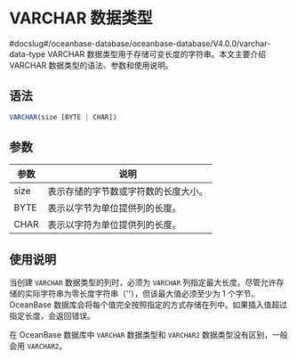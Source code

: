 VARCHAR 数据类型 
=================================
#docslug#/oceanbase-database/oceanbase-database/V4.0.0/varchar-data-type
VARCHAR 数据类型用于存储可变长度的字符串。本文主要介绍 VARCHAR 数据类型的语法、参数和使用说明。

语法 
--------------

```javascript
VARCHAR(size [BYTE | CHAR])
```



参数 
--------------



|  参数  |         说明         |
|------|--------------------|
| size | 表示存储的字节数或字符数的长度大小。 |
| BYTE | 表示以字节为单位提供列的长度。    |
| CHAR | 表示以字符为单位提供列的长度。    |



使用说明 
-------------------------

当创建 `VARCHAR` 数据类型的列时，必须为 `VARCHAR` 列指定最大长度。尽管允许存储的实际字符串为零长度字符串（''），但该最大值必须至少为 1 个字节。OceanBase 数据库会将每个值完全按照指定的方式存储在列中。如果插入值超过指定长度，会返回错误。

在 OceanBase 数据库中 `VARCHAR` 数据类型和 `VARCHAR2` 数据类型没有区别，一般会用 `VARCHAR2`。
